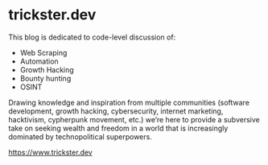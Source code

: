 # trickster.dev

This blog is dedicated to code-level discussion of:

* Web Scraping
* Automation
* Growth Hacking
* Bounty hunting
* OSINT

Drawing knowledge and inspiration from multiple communities (software development, 
growth hacking, cybersecurity, internet marketing, hacktivism, cypherpunk movement, 
etc.) we’re here to provide a subversive take on seeking wealth and freedom in a 
world that is increasingly dominated by technopolitical superpowers.

https://www.trickster.dev
